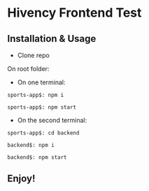 # Hivency Frontend Test
## Installation & Usage

- Clone repo

On root folder:

- On one terminal:

```
sports-app$: npm i
```
```
sports-app$: npm start
```

- On the second terminal:

```
sports-app$: cd backend
```
```
backend$: npm i
```
```
backend$: npm start
```

##
## Enjoy!
